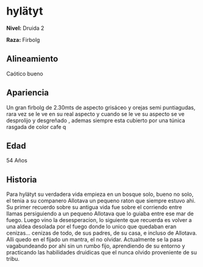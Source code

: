 # hylätyt

**Nivel:** Druida 2

**Raza:** Firbolg

## Alineamiento
Caótico bueno

## Apariencia
Un gran firbolg de 2.30mts de aspecto grisáceo y orejas semi puntiagudas, rara vez se le ve en su real aspecto y cuando se le ve su aspecto se ve desprolijo y desgreñado , ademas siempre esta cubierto por una túnica rasgada de color cafe q

## Edad
54 Años 

## Historia
Para hylätyt su verdadera vida empieza en un bosque solo, bueno no solo, el tenia a su companero Allotava un pequeno raton que siempre estuvo ahi. Su primer recuerdo sobre su antigua vida fue sobre el corriendo entre llamas persiguiendo a un pequeno Allotava que lo guiaba entre ese mar de fuego. Luego vino la desesperacion, lo siguiente que recuerda es volver a una aldea desolada por el fuego donde lo unico que quedaban eran cenizas... cenizas de todo, de sus padres, de su casa, e incluso de Allotava. Alli quedo en el fijado un mantra, el no olvidar. Actualmente se la pasa vagabundeando por ahi sin un rumbo fijo, aprendiendo de su entorno y practicando las habilidades druidicas que el nunca olvido proveniente de su tribu.

